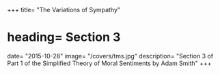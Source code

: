 +++
title=  "The Variations of Sympathy"
# heading=  Section 3
date=  "2015-10-28"
image=  "/covers/tms.jpg"
description=  "Section 3 of Part 1 of the Simplified Theory of Moral Sentiments by Adam Smith"
+++